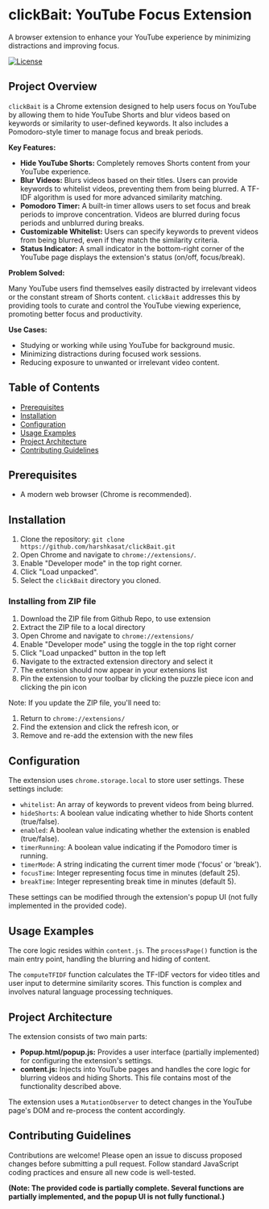 # clickBait: YouTube Focus Extension

A browser extension to enhance your YouTube experience by minimizing distractions and improving focus.

[![License](https://img.shields.io/badge/License-MIT-blue.svg)](https://opensource.org/licenses/MIT)


## Project Overview

`clickBait` is a Chrome extension designed to help users focus on YouTube by allowing them to hide YouTube Shorts and blur videos based on keywords or similarity to user-defined keywords.  It also includes a Pomodoro-style timer to manage focus and break periods.

**Key Features:**

* **Hide YouTube Shorts:** Completely removes Shorts content from your YouTube experience.
* **Blur Videos:**  Blurs videos based on their titles.  Users can provide keywords to whitelist videos, preventing them from being blurred.  A TF-IDF algorithm is used for more advanced similarity matching.
* **Pomodoro Timer:**  A built-in timer allows users to set focus and break periods to improve concentration.  Videos are blurred during focus periods and unblurred during breaks.
* **Customizable Whitelist:** Users can specify keywords to prevent videos from being blurred, even if they match the similarity criteria.
* **Status Indicator:** A small indicator in the bottom-right corner of the YouTube page displays the extension's status (on/off, focus/break).


**Problem Solved:**

Many YouTube users find themselves easily distracted by irrelevant videos or the constant stream of Shorts content.  `clickBait` addresses this by providing tools to curate and control the YouTube viewing experience, promoting better focus and productivity.


**Use Cases:**

* Studying or working while using YouTube for background music.
* Minimizing distractions during focused work sessions.
* Reducing exposure to unwanted or irrelevant video content.


## Table of Contents

* [Prerequisites](#prerequisites)
* [Installation](#installation)
* [Configuration](#configuration)
* [Usage Examples](#usage-examples)
* [Project Architecture](#project-architecture)
* [Contributing Guidelines](#contributing-guidelines)


## Prerequisites

* A modern web browser (Chrome is recommended).


## Installation

1. Clone the repository: `git clone https://github.com/harshkasat/clickBait.git`
2. Open Chrome and navigate to `chrome://extensions/`.
3. Enable "Developer mode" in the top right corner.
4. Click "Load unpacked".
5. Select the `clickBait` directory you cloned.

### Installing from ZIP file

1. Download the ZIP file from Github Repo, to use extension
2. Extract the ZIP file to a local directory
3. Open Chrome and navigate to `chrome://extensions/`
4. Enable "Developer mode" using the toggle in the top right corner
5. Click "Load unpacked" button in the top left
6. Navigate to the extracted extension directory and select it
7. The extension should now appear in your extensions list
8. Pin the extension to your toolbar by clicking the puzzle piece icon and clicking the pin icon

Note: If you update the ZIP file, you'll need to:
1. Return to `chrome://extensions/`
2. Find the extension and click the refresh icon, or
3. Remove and re-add the extension with the new files


## Configuration

The extension uses `chrome.storage.local` to store user settings. These settings include:

* `whitelist`: An array of keywords to prevent videos from being blurred.
* `hideShorts`: A boolean value indicating whether to hide Shorts content (true/false).
* `enabled`: A boolean value indicating whether the extension is enabled (true/false).
* `timerRunning`: A boolean value indicating if the Pomodoro timer is running.
* `timerMode`: A string indicating the current timer mode ('focus' or 'break').
* `focusTime`: Integer representing focus time in minutes (default 25).
* `breakTime`: Integer representing break time in minutes (default 5).


These settings can be modified through the extension's popup UI (not fully implemented in the provided code).


## Usage Examples

The core logic resides within `content.js`.  The `processPage()` function is the main entry point, handling the blurring and hiding of content.


The `computeTFIDF` function calculates the TF-IDF vectors for video titles and user input to determine similarity scores.  This function is complex and involves natural language processing techniques.


## Project Architecture

The extension consists of two main parts:

* **Popup.html/popup.js:**  Provides a user interface (partially implemented) for configuring the extension's settings.
* **content.js:** Injects into YouTube pages and handles the core logic for blurring videos and hiding Shorts.  This file contains most of the functionality described above.

The extension uses a `MutationObserver` to detect changes in the YouTube page's DOM and re-process the content accordingly.


## Contributing Guidelines

Contributions are welcome! Please open an issue to discuss proposed changes before submitting a pull request.  Follow standard JavaScript coding practices and ensure all new code is well-tested.


**(Note:  The provided code is partially complete.  Several functions are partially implemented, and the popup UI is not fully functional.)**
